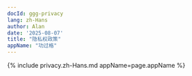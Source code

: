 ```yaml
---
docId: ggg-privacy
lang: zh-Hans
author: Alan
date: '2025-08-07'
title: "隐私权政策"
appName: "功过格"
---
```


{% include privacy.zh-Hans.md appName=page.appName %}